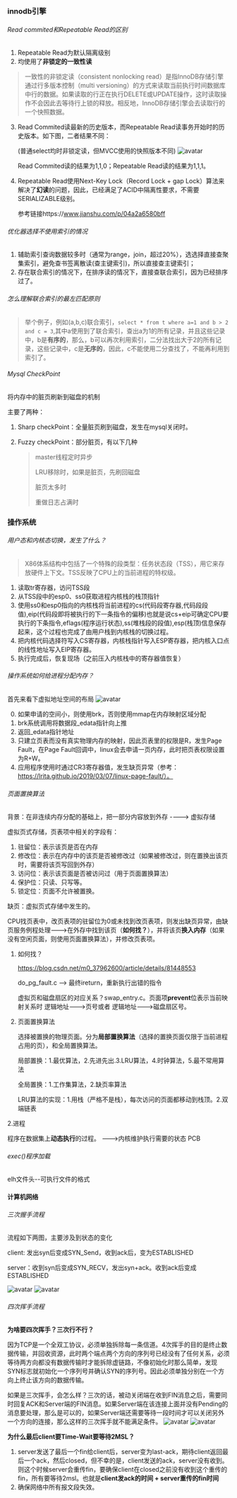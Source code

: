 ### innodb引擎

###### Read commited和Repeatable Read的区别

1. Repeatable Read为默认隔离级别
2. 均使用了**非锁定的一致性读**

> 一致性的非锁定读（consistent nonlocking read）是指InnoDB存储引擎通过行多版本控制（multi versioning）的方式来读取当前执行时间数据库中行的数据。如果读取的行正在执行DELETE或UPDATE操作，这时读取操作不会因此去等待行上锁的释放。相反地，InnoDB存储引擎会去读取行的一个快照数据。

3. Read Commited读最新的历史版本，而Repeatable Read读事务开始时的历史版本。如下图，二者结果不同：

   (普通select均时非锁定读，但MVCC使用的快照版本不同)
   ![avatar](pic/read_comp.PNG)

   Read Commited读的结果为1,1,0；Repeatable Read读的结果为1,1,1。

4. Repeatable Read使用Next-Key Lock（Record Lock + gap Lock）算法来解决了**幻读**的问题，因此，已经满足了ACID中隔离性要求，不需要SERIALIZABLE级别。

   参考链接https://www.jianshu.com/p/04a2a6580bff
   
###### 优化器选择不使用索引的情况

1. 辅助索引查询数据较多时（通常为range，join，超过20%），选选择直接查聚集索引，避免查书签离散读(查主键索引)，所以直接查主键索引；
2. 存在联合索引的情况下，在排序读的情况下，直接查联合索引，因为已经排序过了。

###### 怎么理解联合索引的最左匹配原则
> 举个例子，例如(a,b,c)联合索引，```select * from t where a=1 and b > 2 and c = 3```,其中a使用到了联合索引，查出a为1的所有记录，并且这些记录中，b是**有序的**，那么，b可以再次利用索引，二分法找出大于2的所有记录，这些记录中，c是**无序的**，因此，c不能使用二分查找了，不能再利用到索引了。

###### Mysql CheckPoint

将内存中的脏页刷新到磁盘的机制

主要了两种：

1. Sharp checkPoint：全量脏页刷到磁盘，发生在mysql关闭时。

2. Fuzzy checkPoint：部分脏页，有以下几种

   > master线程定时异步
   >
   > LRU移除时，如果是脏页，先刷回磁盘
   >
   > 脏页太多时
   >
   > 重做日志占满时
   
  
### 操作系统

###### 用户态和内核态切换，发生了什么？
> X86体系结构中包括了一个特殊的段类型：任务状态段（TSS），用它来存放硬件上下文。TSS反映了CPU上的当前进程的特权级。
1. 读取tr寄存器，访问TSS段
2. 从TSS段中的esp0、ss0获取进程内核栈的栈顶指针
3. 使用ss0和esp0指向的内核栈将当前进程的cs(代码段寄存器,代码段段值),eip(代码段即将被执行的下一条指令的偏移)也就是说cs+eip可确定CPU要执行的下条指令,eflags(程序运行状态),ss(堆栈段的段值),esp(栈顶)信息保存起来，这个过程也完成了由用户栈到内核栈的切换过程。
4. 把内核代码选择符写入CS寄存器，内核栈指针写入ESP寄存器，把内核入口点的线性地址写入EIP寄存器。
5. 执行完成后，恢复现场（之前压入内核栈中的寄存器值恢复）

###### 操作系统如何给进程分配内存？
首先来看下虚拟地址空间的布局
![avatar](pic/virtual_adress.png)

0. 如果申请的空间小，则使用brk，否则使用mmap在内存映射区域分配
1. brk系统调用将数据段_edata指针向上推
2. 返回_edata指针地址
3. 只建立页表而没有真实物理内存的映射，因此页表里的权限是R，发生Page Fault，在Page Fault回调中，linux会去申请一页内存，此时把页表权限设置为R+W。
4. 应用程序使用时通过CR3寄存器值，发生缺页异常（参考：https://lrita.github.io/2019/03/07/linux-page-fault/）。


###### 页面置换算法

背景：在非连续内存分配的基础上，把一部分内容放到外存   ----> 虚拟存储

虚拟页式存储，页表项中相关的字段有：

1. 驻留位：表示该页是否在内存
2. 修改位：表示在内存中的该页是否被修改过（如果被修改过，则在置换出该页时，需要将该页写回到外存）
3. 访问位：表示该页面是否被访问过（用于页面置换算法）
4. 保护位：只读、只写等。
5. 锁定位：页面不允许被置换。



缺页：虚拟页式存储中发生的。

CPU找页表中，改页表项的驻留位为0或未找到改页表项，则发出缺页异常，由缺页服务例程处理--->在外存中找到该页（**如何找？**），并将该页**换入内存**（如果没有空闲页面，则使用页面置换算法），并修改页表项。

1. 如何找？

   https://blog.csdn.net/m0_37962600/article/details/81448553

   do_pg_fault.c  --> 最终ireturn，重新执行出错的指令

   虚拟页和磁盘扇区的对应关系？swap_entry.c。页面项**prevent**位表示当前映射关系时 逻辑地址--->页号或者 逻辑地址--->磁盘扇区号。

2. 页面置换算法

   选择被置换的物理页面。分为**局部置换算法**（选择的置换页面仅限于当前进程占用的页），和全局置换算法。

   局部置换：1.最优算法，2.先进先出.3.LRU算法，4.时钟算法，5.最不常用算法

   全局置换：1.工作集算法，2.缺页率算法

   LRU算法的实现：1.用栈（严格不是栈），每次访问的页面都移动到栈顶。2.双端链表

   

2.进程

 程序在数据集上**动态执行**的过程。   --->内核维护执行需要的状态 PCB   
 
 
 
 ###### exec()程序加载
 elh文件头--可执行文件的格式
 
 
#### 计算机网络
 
   ###### 三次握手流程

   流程如下两图，主要涉及到状态的变化

   client: 发出syn后变成SYN_Send，收到ack后，变为ESTABLISHED

   server：收到syn后变成SYN_RECV，发出syn+ack。收到ack后变成ESTABLISHED

   ![avatar](pic/3次握手.gif)
   ![avatar](pic/3次握手2gif.gif)
   
###### 四次挥手流程
**为啥要四次挥手？三次行不行？**

因为TCP是一个全双工协议，必须单独拆除每一条信道。4次挥手的目的是终止数据传输，并回收资源，此时两个端点两个方向的序列号已经没有了任何关系，必须等待两方向都没有数据传输时才能拆除虚链路，不像初始化时那么简单，发现SYN标志就初始化一个序列号并确认SYN的序列号。因此必须单独分别在一个方向上终止该方向的数据传输。

如果是三次挥手，会怎么样？三次的话，被动关闭端在收到FIN消息之后，需要同时回复ACK和Server端的FIN消息。如果Server端在该连接上面并没有Pending的消息要处理，那么是可以的，如果Server端还需要等待一段时间才可以关闭另外一个方向的连接，那么这样的三次挥手就不能满足条件。
![avatar](pic/4次挥手.gif)
![avatar](pic/4次挥手2.gif)

**为什么最后client要Time-Wait要等待2MSL？**

1. server发送了最后一个fin给client后，server变为last-ack，期待client返回最后一个ack，然后closed，但不幸的是，client发送的ack，server没有收到。则这个时候server会重传fin，要确保client在closed之前没有收到这个重传的fin，所有要等待2msl。也就是**client发ack的时间 + server重传的fin时间**
2. 确保网络中所有报文段失效。
